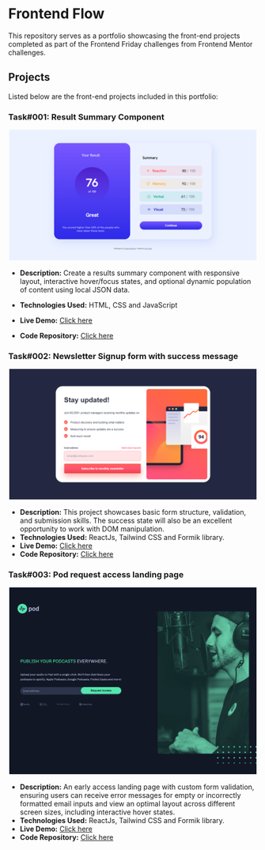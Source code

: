 # Frontend Flow

This repository serves as a portfolio showcasing the front-end projects completed as part of the Frontend Friday challenges from Frontend Mentor challenges.

## Projects

Listed below are the front-end projects included in this portfolio:

### Task#001: **Result Summary Component**
<div style="text-align: center;">
       <img src="./src/assets/images/task001.png" alt="Task#001 Screenshot" width="500">
   </div>

   - **Description:** Create a results summary component with responsive layout, interactive hover/focus states, and optional dynamic population of content using local JSON data.

   - **Technologies Used:** HTML, CSS and JavaScript
   - **Live Demo:** [Click here](https://github.com/Rgit915/newsletter-sign-up-with-success-message)
   - **Code Repository:** [Click here](https://github.com/Rgit915/results-summary-component)



### Task#002: **Newsletter Signup form with success message**
<div style="text-align: center;">
       <img src="./src/assets/images/task002.png" alt="Task#002 Screenshot" width="500">
   </div>

   - **Description:** This project showcases basic form structure, validation, and submission skills. The success state will also be an excellent opportunity to work with DOM manipulation.
   - **Technologies Used:** ReactJs, Tailwind CSS and Formik library.
   - **Live Demo:** [Click here](newsletter-signup-rora-alem.netlify.app)
   - **Code Repository:** [Click here](https://github.com/Rgit915/newsletter-sign-up-with-success-message)

### Task#003: **Pod request access landing page**
   <div style="text-align: center;">
       <img src="./src/assets/images/task003.png" alt="Task#003 Screenshot" width="500">
   </div>

   - **Description:** An early access landing page with custom form validation, ensuring users can receive error messages for empty or incorrectly formatted email inputs and view an optimal layout across different screen sizes, including interactive hover states.
   - **Technologies Used:** ReactJs, Tailwind CSS and Formik library.
   - **Live Demo:** [Click here](https://pod-request-access-landing-page-rora.netlify.app/)
   - **Code Repository:** [Click here](https://github.com/Rgit915/pod-request-access-landing-page)


